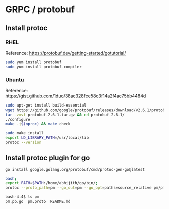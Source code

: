 # GRPC / protobuf

## Install protoc

### RHEL

Reference: <https://protobuf.dev/getting-started/gotutorial/>

```bash
sudo yum install protobuf
sudo yum install protobuf-compiler
```

### Ubuntu

Reference: https://gist.github.com/1duo/38ac328fce58c3f14a2f4ac75bb4484d

```bash
sudo apt-get install build-essential
wget https://github.com/google/protobuf/releases/download/v2.6.1/protobuf-2.6.1.tar.gz
tar -zxvf protobuf-2.6.1.tar.gz && cd protobuf-2.6.1/
./configure
make -j$(nproc) && make check

sudo make install
export LD_LIBRARY_PATH=/usr/local/lib
protoc --version
```


## Install protoc plugin for go

```bash
go install google.golang.org/protobuf/cmd/protoc-gen-go@latest
```

```bash
bash; 
export PATH=$PATH:/home/abhijith/go/bin/;
protoc --proto_path=pm --go_out=pm --go_opt=paths=source_relative pm/pm.proto
```

```bash
bash-4.4$ ls pm
pm.pb.go  pm.proto  README.md
```

